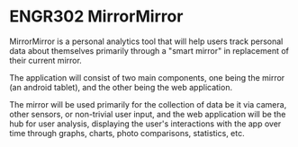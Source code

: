 # ENGR302 MirrorMirror

MirrorMirror is a personal analytics tool that will help users track personal 
data about themselves primarily through a "smart mirror" in replacement of their 
current mirror.

The application will consist of two main components, one being the mirror 
(an android tablet), and the other being the web application.

The mirror will be used primarily for the collection of data be it via camera,
other sensors, or non-trivial user input, and the web application will be
the hub for user analysis, displaying the user's interactions with the app over
time through graphs, charts, photo comparisons, statistics, etc.

